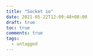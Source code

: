 ```yaml
---
title: "Socket io"
date: 2021-05-22T12:09:48+08:00
draft: true
toc: true
comments: true
tags:
  - untagged
---
```

